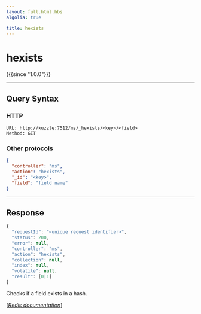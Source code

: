 ```yaml
---
layout: full.html.hbs
algolia: true

title: hexists
---
```


# hexists

{{{since "1.0.0"}}}



---

## Query Syntax

### HTTP

```http
URL: http://kuzzle:7512/ms/_hexists/<key>/<field>
Method: GET
```

### Other protocols


```json
{
  "controller": "ms",
  "action": "hexists",
  "_id": "<key>",
  "field": "field name"
}
```

---

## Response

```javascript
{
  "requestId": "<unique request identifier>",
  "status": 200,
  "error": null,
  "controller": "ms",
  "action": "hexists",
  "collection": null,
  "index": null,
  "volatile": null,
  "result": [0|1]
}
```

Checks if a field exists in a hash.

[[_Redis documentation_]](https://redis.io/commands/hexists)
